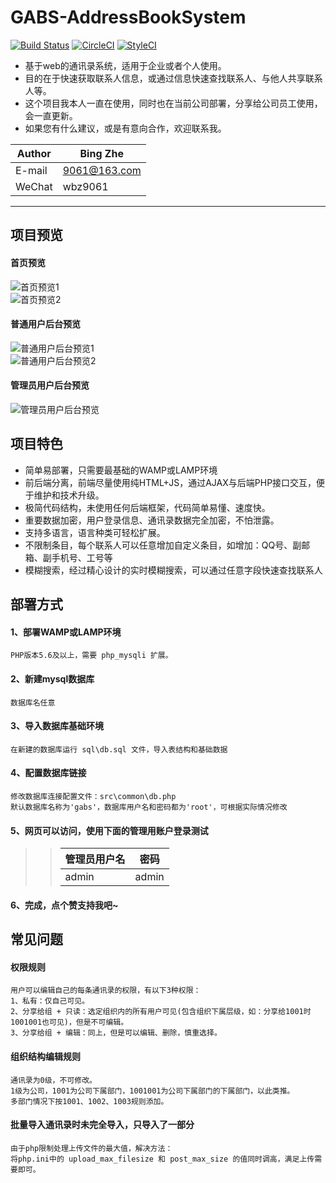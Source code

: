# GABS-AddressBookSystem
[![Build Status](https://travis-ci.org/manier13579/GABS-AddressBookSystem.svg?branch=master)](https://travis-ci.org/manier13579/GABS-AddressBookSystem)
[![CircleCI](https://circleci.com/gh/manier13579/GABS-AddressBookSystem/tree/master.svg?style=svg)](https://circleci.com/gh/manier13579/GABS-AddressBookSystem/tree/master)
[![StyleCI](https://github.styleci.io/repos/136253474/shield?branch=master)](https://github.styleci.io/repos/136253474)
* 基于web的通讯录系统，适用于企业或者个人使用。
* 目的在于快速获取联系人信息，或通过信息快速查找联系人、与他人共享联系人等。
* 这个项目我本人一直在使用，同时也在当前公司部署，分享给公司员工使用，会一直更新。
* 如果您有什么建议，或是有意向合作，欢迎联系我。

|Author|Bing Zhe|
|---|---
|E-mail|9061@163.com
|WeChat|wbz9061

****

## 项目预览
#### 首页预览
![首页预览1](https://github.com/manier13579/GABS-AddressBookSystem/raw/master/src/images/readme1.png)  
![首页预览2](https://github.com/manier13579/GABS-AddressBookSystem/raw/master/src/images/readme2.png)  
#### 普通用户后台预览
![普通用户后台预览1](https://github.com/manier13579/GABS-AddressBookSystem/raw/master/src/images/readme3.png)  
![普通用户后台预览2](https://github.com/manier13579/GABS-AddressBookSystem/raw/master/src/images/readme4.png)  
#### 管理员用户后台预览
![管理员用户后台预览](https://github.com/manier13579/GABS-AddressBookSystem/raw/master/src/images/readme5.png)  
## 项目特色
* 简单易部署，只需要最基础的WAMP或LAMP环境
* 前后端分离，前端尽量使用纯HTML+JS，通过AJAX与后端PHP接口交互，便于维护和技术升级。
* 极简代码结构，未使用任何后端框架，代码简单易懂、速度快。
* 重要数据加密，用户登录信息、通讯录数据完全加密，不怕泄露。
* 支持多语言，语言种类可轻松扩展。
* 不限制条目，每个联系人可以任意增加自定义条目，如增加：QQ号、副邮箱、副手机号、工号等
* 模糊搜索，经过精心设计的实时模糊搜索，可以通过任意字段快速查找联系人

## 部署方式
#### 1、部署WAMP或LAMP环境
    PHP版本5.6及以上，需要 php_mysqli 扩展。
#### 2、新建mysql数据库
    数据库名任意
#### 3、导入数据库基础环境
    在新建的数据库运行 sql\db.sql 文件，导入表结构和基础数据
#### 4、配置数据库链接
    修改数据库连接配置文件：src\common\db.php
    默认数据库名称为'gabs'，数据库用户名和密码都为'root'，可根据实际情况修改
#### 5、网页可以访问，使用下面的管理用账户登录测试
>>|管理员用户名|密码|
>>|---|---
>>|admin|admin
#### 6、完成，点个赞支持我吧~

## 常见问题
#### 权限规则
    用户可以编辑自己的每条通讯录的权限，有以下3种权限：
    1、私有：仅自己可见。
    2、分享给组 + 只读：选定组织内的所有用户可见(包含组织下属层级，如：分享给1001时1001001也可见)，但是不可编辑。
    3、分享给组 + 编辑：同上，但是可以编辑、删除，慎重选择。
    
#### 组织结构编辑规则
    通讯录为0级，不可修改。
    1级为公司，1001为公司下属部门，1001001为公司下属部门的下属部门，以此类推。
    多部门情况下按1001、1002、1003规则添加。
    
#### 批量导入通讯录时未完全导入，只导入了一部分
    由于php限制处理上传文件的最大值，解决方法：
    将php.ini中的 upload_max_filesize 和 post_max_size 的值同时调高，满足上传需要即可。
